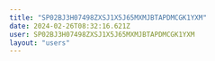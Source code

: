 ```yaml
---
title: "SP02BJ3H07498ZXSJ1X5J65MXMJBTAPDMCGK1YXM"
date: 2024-02-26T08:32:16.621Z
user: SP02BJ3H07498ZXSJ1X5J65MXMJBTAPDMCGK1YXM
layout: "users"
---
```

    